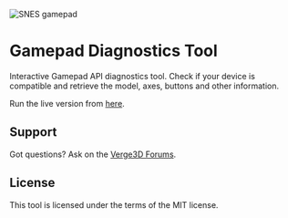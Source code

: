 ![SNES gamepad](https://www.soft8soft.com/gamepad_diagnostics/snes.jpg)

# Gamepad Diagnostics Tool
Interactive Gamepad API diagnostics tool. Check if your device is compatible and retrieve the model, axes, buttons and other information.

Run the live version from [here](https://www.soft8soft.com/gamepad_diagnostics/gamepad_diagnostics.html).

## Support
Got questions? Ask on the [Verge3D Forums](https://www.soft8soft.com/forums/).

## License
This tool is licensed under the terms of the MIT license.
